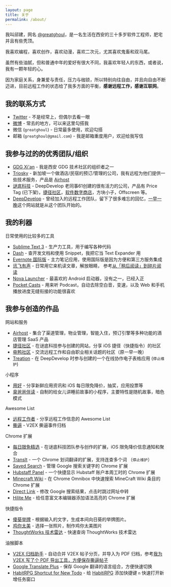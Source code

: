 ```yaml
---
layout: page
title: 关于
permalink: /about/
---
```


我叫邱建，网名 [@greatghoul](https://github.com/greatghoul)，是一名生活在西安的三十多岁软件工程师，肥宅并且有些秃顶。

我喜欢编程，喜欢创作，喜欢动漫，喜欢二次元，尤其喜欢鬼畜和双马尾。

虽然有些油腻，但和普通中年的爱好有很大不同，我喜欢年轻人的东西，或者说，我有一颗年轻的心。

因为家庭关系，身兼爱与责任，压力与枷锁，所以特别向往自由，并且向自由不断迈进，目前远程工作的状态给了我多方面的平衡，**感谢远程工作，感谢互联网**。

## 我的联系方式

* [Twitter](https://twitter.com/greatghoul) - 不是经常上，但偶尔去看一眼
* [微博](https://twitter.com/greatghoul) - 常去的地方，可以来这里勾搭我
* 微信 (`greatghoul`) - 日常最多使用，欢迎勾搭
* 邮箱 (`greatghoul@gmail.com`) - 我是邮箱重度用户，欢迎给我写信

## 我参与过的的优秀团队/组织

- [GDG Xi'an](http://gdgxian.org) - 我是西安 GDG 技术社区的组织者之一
- [Triosky](http://www.triosky.com/) - 新加坡一个做酒店/民宿的预订/管理的公司，我有远程为他们提供一些技术服务，产品是 [Airhost](https://cloud.airhost.co/)
- [谜底科技](http://www.miidii.tech/) - DeepDevelop 老同事61创建的很有活力的公司，产品有 Price Tag (已下架)，[捷径社区](http://sharecuts.cn)，[软件数字商店](https://h5.youzan.com/v2/showcase/homepage?alias=XqLRcsuYN3)，方块小子，Offscreen 等。
- [DeepDevelop](http://deepdevelop.com/) - 曾经加入的远程工作团队，留下了很多难忘的回忆，[一早一晚](https://3cwork.com/)这个网站就是从这个团队开始的。

## 我的利器

日常使用的比较多的工具

- [Sublime Text 3](https://www.sublimetext.com/) - 生产力工具，用于编写各种代码
- [Dash](https://kapeli.com/dash) - 查开发文档和使用 Snippet，我把它当 Text Expander 用
- [Evernote 国际版](https://evernote.com/) - 主力笔记应用，使用国际版是因为方便和第三方服务集成
- [讯飞有声](https://www.coolapk.com/apk/com.iflytek.readassistant) - 日常用它来机读文章，解放眼睛，
  参考[从「稍后阅读」到碎片阅读](https://github.com/greatghoul/profile/issues/14)
- [Nova Launcher](http://novalauncher.com/) - 最喜欢的 Android 启动器，没有之一，已经入正
- [Pocket Casts](https://www.pocketcasts.com/) - 用来听 Podcast，自动去除空白音，变速，以及 Web 
  和手机播放进度无缝衔接的功能很喜欢

## 我参与创造的作品

网站和服务

- [Airhost](https://airhost.sg/) - 集合了渠道管理，物业管理，智能入住，预订引擎等多种功能的酒店管理 SaaS 产品
- [捷径社区](https://sharecuts.cn/) - 在谜底科技参与创建的网站，分享 iOS 捷径（快捷指令）的社区 
- [电鸭社区](https://eleduck.com/) - 交流远程工作和自由职业相关话题的社区（原一早一晚） 
- [Treation](https://web.archive.org/web/20210619020936/https://treation.com/) - 在 DeepDevelop 时参与创建的一个在线协作电子表格应用 (`停止维护`) 

小程序

- [用好](https://minapp.com/miniapp/8386/) - 分享新鲜应用资讯和 iOS 每日限免降价，抽奖，应用投票等
- [臭爸爸伴读](https://minapp.com/miniapp/12213/) - 自制的给女儿讲睡前故事的小程序，主要特性是随机故事，暗色模式

Awesome List

- [远程工作者](https://github.com/greatghoul/remote-working) - 分享远程工作信息的 Awesome List
- [撕逼](https://github.com/greatghoul/sibi) - V2EX 撕逼事件归档

Chrome 扩展

- [每日限免精选](https://chrome.google.com/webstore/detail/%E6%AF%8F%E6%97%A5%E9%99%90%E5%85%8D%E7%B2%BE%E9%80%89/neambpcjkehpbfgkipkcaigkndfllgbh) - 在谜底科技团队参与创作的扩展，iOS 限免降价信息通知和聚合
- [TransIt](http://gdgxian.org/crx-transit/) - 一个 Chrome 划词翻译的扩展，支持连查多个词 （`停止维护`）
- [Saved Search](https://github.com/greatghoul/saved-search) - 管理 Google 搜索关键字的 Chrome 扩展
- [Hubstaff Panel](https://chrome.google.com/webstore/detail/adfckgelfokkfhhmofjokjopmaelmebl/publish-accepted?authuser=0&hl=en-US) - 一个快捷显示 Hubstaff 账户本周工时的 Chrome 扩展 
- [Minecraft Wiki](https://github.com/greatghoul/minecraft-wiki) - 在 Chrome Omnibox 中快速搜索 MineCraft Wiki 条目的 Chrome 扩展
- [Direct Link](https://github.com/GDG-Xian/crx-direct-link) - 修改 Google 搜索结果，点击时跳过网址中转
- [Hilite Me](https://github.com/GDG-Xian/crx-hiliteme) - 给任意富文本编辑器添加语法高亮的 Chrome 扩展

快捷指令

- [傻葵举牌](https://sharecuts.cn/shortcut/2515) - 根据输入的文字，生成本间向日葵的举牌图片。
- [鸡你太美](https://sharecuts.cn/shortcut/1805) - 选择一张照片，制作鸡你太美图片
- [ThoughtWorks 技术雷达](https://sharecuts.cn/shortcut/1294) - 快速查询 ThoughtWorks 技术雷达

油猴脚本

- [V2EX 归档助手](https://github.com/greatghoul/sibi/raw/master/tools/save-v2ex.user.js) - 自动合并 V2EX 帖子分页，并导入为 PDF 归档，参考[我为 V2EX 写了个 PDF 导出工具，方便保存撕逼帖子](https://github.com/greatghoul/profile/issues/17)
- [Google Translate Plus](https://openuserjs.org/scripts/greatghoul/Google_Translate_Plus) - 保存 Google 翻译的语言组合，方便快速切换
- [HabitRPG Shortcut for New Todo](https://openuserjs.org/scripts/greatghoul/HabitRPG_Shortcut_for_New_Todo) - 给 [HabitiRPG](http://habitica.com) 添加快捷键 `n` 快速打开新增任务窗口

